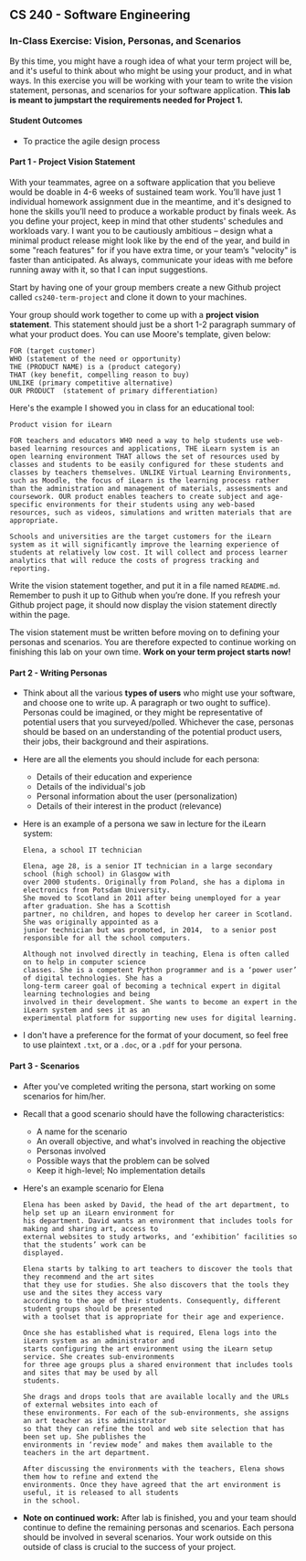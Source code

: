 ## CS 240 - Software Engineering

### In-Class Exercise: Vision, Personas, and Scenarios

By this time, you might have a rough idea of what your term project will be, and it's useful to think about who might be using your product, and in what ways. In this exercise you will be working with your team to write the vision statement, personas, and scenarios for your software application. **This lab is meant to jumpstart the requirements needed for Project 1.**

#### Student Outcomes

- To practice the agile design process

#### Part 1 - Project Vision Statement

<!-- Before you can start thinking the types of users who will be interacting with your application, you and your group should first decide on _what_ app you'll be building. If you haven't already decided, then go here to [Project 1](../proj1.planning/) and use this time to work on the **Proposed Software Vision** section. -->

With your teammates, agree on a software application that you believe would be doable in 4-6 weeks of sustained team work. You’ll have just 1 individual homework assignment due in the meantime, and it's designed to hone the skills you’ll need to produce a workable product by finals week. As you define your project, keep in mind that other students' schedules and workloads vary. I want you to be cautiously ambitious – design what a minimal product release might look like by the end of the year, and build in some "reach features" for if you have extra time, or your team’s "velocity" is faster than anticipated. As always, communicate your ideas with me before running away with it, so that I can input suggestions.

Start by having one of your group members create a new Github project called `cs240-term-project` and clone it down to your machines.

Your group should work together to come up with a **project vision statement**. This statement should just be a short 1-2 paragraph summary of what your product does. You can use Moore's template, given below:

```
FOR (target customer)
WHO (statement of the need or opportunity)
THE (PRODUCT NAME) is a (product category)
THAT (key benefit, compelling reason to buy)
UNLIKE (primary competitive alternative)
OUR PRODUCT  (statement of primary differentiation)
```

Here's the example I showed you in class for an educational tool:

```
Product vision for iLearn

FOR teachers and educators WHO need a way to help students use web-based learning resources and applications, THE iLearn system is an open learning environment THAT allows the set of resources used by classes and students to be easily configured for these students and classes by teachers themselves. UNLIKE Virtual Learning Environments, such as Moodle, the focus of iLearn is the learning process rather than the administration and management of materials, assessments and coursework. OUR product enables teachers to create subject and age-specific environments for their students using any web-based resources, such as videos, simulations and written materials that are appropriate.

Schools and universities are the target customers for the iLearn system as it will significantly improve the learning experience of students at relatively low cost. It will collect and process learner analytics that will reduce the costs of progress tracking and reporting.
```

<!-- (In the real world, you’d be justifying what makes your product unique on the market, but we’ll skip that part.) Here are a couple resources that helps you write your vision statement:

https://280group.com/what-is-product-management/skills/product-vision/
https://www.productboard.com/blog/write-product-vision/ -->

Write the vision statement together, and put it in a file named `README.md`. Remember to push it up to Github when you’re done. If you refresh your Github project page, it should now display the vision statement directly within the page.

The vision statement must be written before moving on to defining your personas and scenarios. You are therefore expected to continue working on finishing this lab on your own time. **Work on your term project starts now!**

#### Part 2 - Writing Personas

- Think about all the various **types of users** who might use your software, and choose one to write up. A paragraph or two ought to suffice). Personas could be imagined, or they might be representative of potential users that you surveyed/polled. Whichever the case, personas should be based on an understanding of the potential product users, their jobs, their background and their aspirations.

- Here are all the elements you should include for each persona:

  - Details of their education and experience
  - Details of the individual's job
  - Personal information about the user (personalization)
  - Details of their interest in the product (relevance)

- Here is an example of a persona we saw in lecture for the iLearn system:

  ```
  Elena, a school IT technician

  Elena, age 28, is a senior IT technician in a large secondary school (high school) in Glasgow with
  over 2000 students. Originally from Poland, she has a diploma in electronics from Potsdam University.
  She moved to Scotland in 2011 after being unemployed for a year after graduation. She has a Scottish
  partner, no children, and hopes to develop her career in Scotland. She was originally appointed as a
  junior technician but was promoted, in 2014,  to a senior post responsible for all the school computers.

  Although not involved directly in teaching, Elena is often called on to help in computer science
  classes. She is a competent Python programmer and is a ‘power user’ of digital technologies. She has a
  long-term career goal of becoming a technical expert in digital learning technologies and being
  involved in their development. She wants to become an expert in the iLearn system and sees it as an
  experimental platform for supporting new uses for digital learning.
  ```

- I don't have a preference for the format of your document, so feel free to use plaintext `.txt`, or a `.doc`, or a `.pdf` for your persona.

#### Part 3 - Scenarios

- After you've completed writing the persona, start working on some scenarios for him/her.

- Recall that a good scenario should have the following characteristics:

  - A name for the scenario
  - An overall objective, and what's involved in reaching the objective
  - Personas involved
  - Possible ways that the problem can be solved
  - Keep it high-level; No implementation details

- Here's an example scenario for Elena

  ```
  Elena has been asked by David, the head of the art department, to help set up an iLearn environment for
  his department. David wants an environment that includes tools for making and sharing art, access to
  external websites to study artworks, and ‘exhibition’ facilities so that the students’ work can be
  displayed.

  Elena starts by talking to art teachers to discover the tools that they recommend and the art sites
  that they use for studies. She also discovers that the tools they use and the sites they access vary
  according to the age of their students. Consequently, different student groups should be presented
  with a toolset that is appropriate for their age and experience.

  Once she has established what is required, Elena logs into the iLearn system as an administrator and
  starts configuring the art environment using the iLearn setup service. She creates sub-environments
  for three age groups plus a shared environment that includes tools and sites that may be used by all
  students.

  She drags and drops tools that are available locally and the URLs of external websites into each of
  these environments. For each of the sub-environments, she assigns an art teacher as its administrator
  so that they can refine the tool and web site selection that has been set up. She publishes the
  environments in ‘review mode’ and makes them available to the teachers in the art department.

  After discussing the environments with the teachers, Elena shows them how to refine and extend the
  environments. Once they have agreed that the art environment is useful, it is released to all students
  in the school.
  ```

<!-- - Use the rest of the class period to write up one or two scenarios for your persona. -->

- **Note on continued work:** After lab is finished, you and your team should continue to define the remaining personas and scenarios. Each persona should be involved in several scenarios. Your work outside on this outside of class is crucial to the success of your project.
